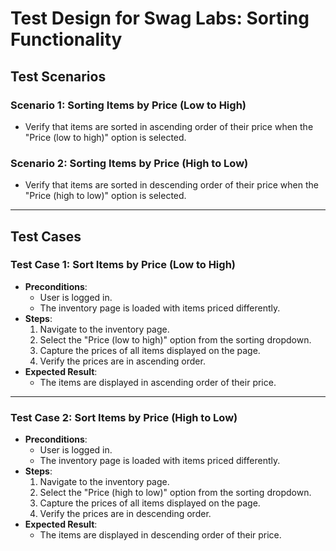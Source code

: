 # **Test Design for Swag Labs: Sorting Functionality**

## **Test Scenarios**

### **Scenario 1: Sorting Items by Price (Low to High)**

- Verify that items are sorted in ascending order of their price when the "Price (low to high)" option is selected.

### **Scenario 2: Sorting Items by Price (High to Low)**

- Verify that items are sorted in descending order of their price when the "Price (high to low)" option is selected.

---

## **Test Cases**

### **Test Case 1: Sort Items by Price (Low to High)**

- **Preconditions**:
  - User is logged in.
  - The inventory page is loaded with items priced differently.
- **Steps**:
  1. Navigate to the inventory page.
  2. Select the "Price (low to high)" option from the sorting dropdown.
  3. Capture the prices of all items displayed on the page.
  4. Verify the prices are in ascending order.
- **Expected Result**:
  - The items are displayed in ascending order of their price.

---

### **Test Case 2: Sort Items by Price (High to Low)**

- **Preconditions**:
  - User is logged in.
  - The inventory page is loaded with items priced differently.
- **Steps**:
  1. Navigate to the inventory page.
  2. Select the "Price (high to low)" option from the sorting dropdown.
  3. Capture the prices of all items displayed on the page.
  4. Verify the prices are in descending order.
- **Expected Result**:
  - The items are displayed in descending order of their price.
